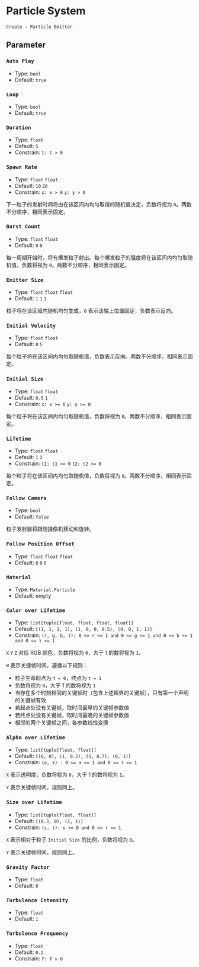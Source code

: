 # Particle System

`Create → Particle Emitter`

## Parameter

### `Auto Play`

- Type: `bool`
- Default: `true`

### `Loop`

- Type: `bool`
- Default: `true`

### `Duration`

- Type: `float`
- Default: `5`
- Constrain: `t: t > 0`

### `Spawn Rate`

- Type: `float` `float`
- Default: `10` `20`
- Constrain: `x: x > 0` `y: y > 0`

下一粒子的发射时间将由在该区间内均匀取得的随机值决定，负数将视为 `0`。两数不分顺序，相同表示固定。

### `Burst Count`

- Type: `float` `float`
- Default: `0` `0`

每一周期开始时，将有爆发粒子射出。每个爆发粒子的强度将在该区间内均匀取随机值，负数将视为 `0`。两数不分顺序，相同表示固定。

### `Emitter Size`

- Type: `float` `float` `float`
- Default: `1` `1` `1`

粒子将在该区域内随机均匀生成，`0` 表示该轴上位置固定，负数表示反向。

### `Initial Velocity`

- Type: `float` `float`
- Default: `0` `5`

每个粒子将在该区间内均匀取随机值，负数表示反向。两数不分顺序，相同表示固定。

### `Initial Size`

- Type: `float` `float`
- Default: `0.5` `1`
- Constrain: `x: x >= 0` `y: y >= 0`

每个粒子将在该区间内均匀取随机值，负数将视为 `0`。两数不分顺序，相同表示固定。

### `Lifetime`

- Type: `float` `float`
- Default: `1` `2`
- Constrain: `t1: t1 >= 0` `t2: t2 >= 0`

每个粒子将在该区间内均匀取随机值，负数将视为 `0`。两数不分顺序，相同表示固定。

### `Follow Camera`

- Type: `bool`
- Default: `false`

粒子发射器将跟随摄像机移动和旋转。

### `Follow Position Offset` <badge text="Follow Camera = true"/>

- Type: `float` `float` `float`
- Default: `0` `0` `0`

### `Material`

- Type: `Material.Particle`
- Default: empty

### `Color over Lifetime`

- Type: `list[tuple[float, float, float, float]]`
- Default: `[(1, 1, 1, 1), (1, 0, 0, 0.5), (0, 0, 1, 1)]`
- Constrain: `(r, g, b, τ): 0 <= r <= 1 and 0 <= g <= 1 and 0 <= b <= 1 and 0 <= τ <= 1`

`X` `Y` `Z` 对应 RGB 颜色，负数将视为 `0`，大于 1 的数将视为 `1`。

`W` 表示关键帧时间，遵循以下规则：

- 粒子生命起点为 `τ = 0`，终点为 `τ = 1`
- 负数将视为 `0`，大于 1 的数将视为 `1`
- 当存在多个时刻相同的关键帧时（包含上述超界的关键帧），只有第一个声明的关键帧有效
- 若起点处没有关键帧，取时间最早的关键帧参数值
- 若终点处没有关键帧，取时间最晚的关键帧参数值
- 相邻的两个关键帧之间，各参数线性变换

### `Alpha over Lifetime`

- Type: `list[tuple[float, float]]`
- Default: `[(0, 0), (1, 0.2), (1, 0.7), (0, 1)]`
- Constrain: `(α, τ) : 0 <= α <= 1 and 0 <= τ <= 1`

`X` 表示透明度，负数将视为 `0`，大于 1 的数将视为 `1`。

`Y` 表示关键帧时间，规则同上。

### `Size over Lifetime`

- Type: `list[tuple[float, float]]`
- Default: `[(0.3, 0), (1, 1)]`
- Constrain: `(s, τ): s >= 0 and 0 <= τ <= 1`

`X` 表示相对于粒子 `Initial Size` 的比例，负数将视为 `0`。

`Y` 表示关键帧时间，规则同上。

### `Gravity Factor`

- Type: `float`
- Default: `0`

### `Turbulence Intensity`

- Type: `float`
- Default: `1`

### `Turbulence Frequency`

- Type: `float`
- Default: `0.2`
- Constrain: `f: f > 0`
